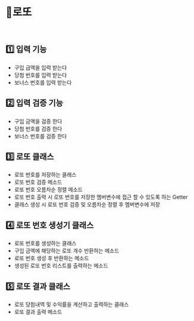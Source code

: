# 🎰로또
<br>

## 1️⃣ 입력 기능
- 구입 급액을 입력 받는다
- 당첨 번호를 입력 받는다
- 보너스 번호를 입력 받는다

## 2️⃣ 입력 검증 기능
- 구입 금액을 검증 한다
- 당첨 번호를 검증 한다
- 보너스 번호를 검증 한다

## 3️⃣ 로또 클래스
- 로또 번호를 저장하는 클래스
- 로또 번호 검증 메소드
- 로또 번호 오름차순 정렬 메소드
- 로또 번호 출력 시 로또 번호를 저장한 멤버변수에 접근 할 수 있도록 하는 Getter
- 클래스 생성 시 로또 번호 검증 및 오름차순 정렬 후 멤버변수에 저장

## 4️⃣ 로또 번호 생성기 클래스
- 로또 번호를 생성하는 클래스
- 구입 금액에 해당하는 로또 개수 반환하는 메소드
- 로또 번호 생성 후 반환하는 메소드
- 생성된 로또 번호 리스트를 출력하는 메소드

## 5️⃣ 로또 결과 클래스
- 로또 당첨내역 및 수익률을 계산하고 출력하는 클래스
- 로또 결과 출력 메소드
